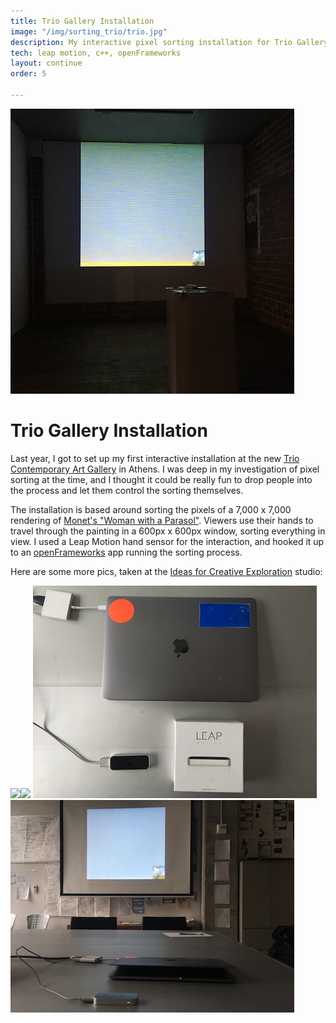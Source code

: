 ```yaml
---
title: Trio Gallery Installation
image: "/img/sorting_trio/trio.jpg"
description: My interactive pixel sorting installation for Trio Gallery.
tech: leap motion, c++, openFrameworks
layout: continue
order: 5

---
```

![](/uploads/trio.jpg)

# Trio Gallery Installation

Last year, I got to set up my first interactive installation at the new [Trio Contemporary Art Gallery](https://www.trioathens.com/) in Athens. I was deep in my investigation of pixel sorting at the time, and I thought it could be really fun to drop people into the process and let them control the sorting themselves.

The installation is based around sorting the pixels of a 7,000 x 7,000 rendering of [Monet's "Woman with a Parasol"](https://en.wikipedia.org/wiki/Woman_with_a_Parasol_-_Madame_Monet_and_Her_Son#/media/File:Claude_Monet_-_Woman_with_a_Parasol_-_Madame_Monet_and_Her_Son_-_Google_Art_Project.jpg). Viewers use their hands to travel through the painting in a 600px x 600px window, sorting everything in view. I used a Leap Motion hand sensor for the interaction, and hooked it up to an [openFrameworks](http://openframeworks.cc/) app running the sorting process.

Here are some more pics, taken at the [Ideas for Creative Exploration](http://ideasforcreativeexploration.com/) studio:

![](/uploads/video.gif)![](/uploads/closeup.gif)
![](/uploads/tech.JPG)
![](/uploads/studio.JPG)
<br>
<br>
<br>
<br>